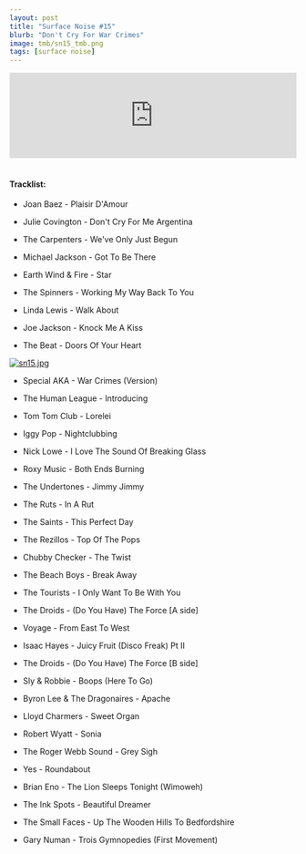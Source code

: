 ```yaml
---
layout: post
title: "Surface Noise #15"
blurb: "Don't Cry For War Crimes"
image: tmb/sn15_tmb.png
tags: [surface noise]
---
```



<iframe scrolling="no" id="hearthis_at_track_3028588" width="100%" height="150" src="https://hearthis.at/embed/3028588/transparent_black/?hcolor=&color=&style=2&block_size=2&block_space=1&background=1&waveform=0&cover=0&autoplay=0&css=" frameborder="0" allowtransparency allow="autoplay"><p>Listen to <a href="https://hearthis.at/zerocc/surface-noise-15-261017/" target="_blank">Surface Noise #15 (26/10/17)</a> <span>by</span><a href="https://hearthis.at/zerocc/" target="_blank" >Zero</a> <span>on</span> <a href="https://hearthis.at/" target="_blank">hearthis.at</a></p></iframe>
&nbsp;

#### Tracklist:

- Joan Baez - Plaisir D'Amour
- Julie Covington - Don't Cry For Me Argentina
- The Carpenters - We've Only Just Begun

- Michael Jackson - Got To Be There
- Earth Wind & Fire - Star
- The Spinners - Working My Way Back To You

- Linda Lewis - Walk About
- Joe Jackson - Knock Me A Kiss
- The Beat - Doors Of Your Heart

[![sn15.jpg](https://i.postimg.cc/Th8bzYjk/sn15.jpg)](https://postimg.cc/wRV3JzGJ)

- Special AKA - War Crimes (Version)
- The Human League - Introducing
- Tom Tom Club - Lorelei

- Iggy Pop - Nightclubbing
- Nick Lowe - I Love The Sound Of Breaking Glass
- Roxy Music - Both Ends Burning

- The Undertones - Jimmy Jimmy
- The Ruts - In A Rut
- The Saints - This Perfect Day
- The Rezillos - Top Of The Pops

- Chubby Checker - The Twist
- The Beach Boys - Break Away
- The Tourists - I Only Want To Be With You

- The Droids - (Do You Have) The Force [A side]
- Voyage - From East To West
- Isaac Hayes - Juicy Fruit (Disco Freak) Pt II
- The Droids - (Do You Have) The Force [B side]

- Sly & Robbie - Boops (Here To Go)
- Byron Lee & The Dragonaires - Apache
- Lloyd Charmers - Sweet Organ

- Robert Wyatt - Sonia
- The Roger Webb Sound - Grey Sigh
- Yes - Roundabout

- Brian Eno - The Lion Sleeps Tonight (Wimoweh)
- The Ink Spots - Beautiful Dreamer
- The Small Faces - Up The Wooden Hills To Bedfordshire

- Gary Numan - Trois Gymnopedies (First Movement)
